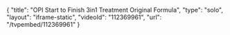 {
    "title": "OPI Start to Finish 3in1 Treatment Original Formula",
    "type": "solo",
    "layout": "iframe-static",
    "videoId": "112369961",
    "url": "\/tvpembed\/112369961"
}